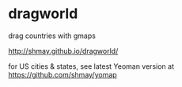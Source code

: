 dragworld
=========

drag countries with gmaps

http://shmay.github.io/dragworld/

for US cities & states, see latest Yeoman version at https://github.com/shmay/yomap
